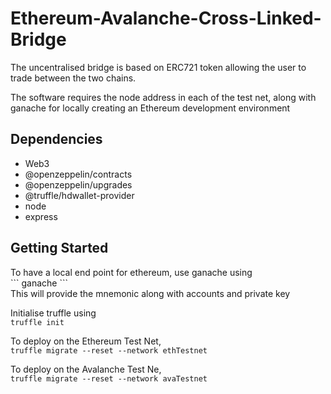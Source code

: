 # Ethereum-Avalanche-Cross-Linked-Bridge

<p>The uncentralised bridge is based on ERC721 token allowing the user to trade between the two chains.</p>
<p>
  The software requires the node address in each of the test net, along with ganache for locally creating an Ethereum development environment
  </p>

<h2><strong>Dependencies</strong></h2>
<ul>
  <li>Web3</li>
  <li>@openzeppelin/contracts</li>
  <li>@openzeppelin/upgrades</li>
  <li>@truffle/hdwallet-provider</li>
  <li>node</li>
  <li>express</li>
 </ul>
 
 
 <h2><strong>Getting Started</strong></h2>
 To have a local end point for ethereum, use ganache using
 <br>
 ``` ganache ```
 <br>
 This will provide the mnemonic along with accounts and private key
 
 Initialise truffle using
 <br>
 ```truffle init ```
 
 To deploy on the Ethereum Test Net, 
 <br>
 ```truffle migrate --reset --network ethTestnet```
 
 To deploy on the Avalanche Test Ne,
 <br>
 ```truffle migrate --reset --network avaTestnet```
  
